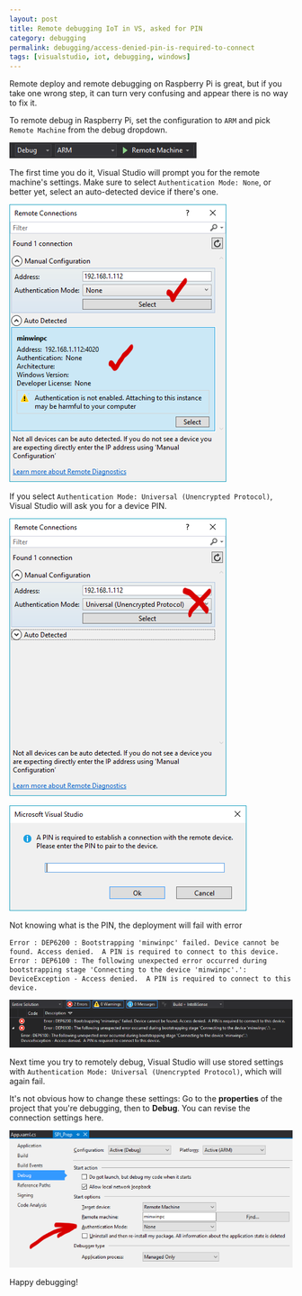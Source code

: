 ```yaml
---
layout: post
title: Remote debugging IoT in VS, asked for PIN
category: debugging
permalink: debugging/access-denied-pin-is-required-to-connect
tags: [visualstudio, iot, debugging, windows]
---
```


Remote deploy and remote debugging on Raspberry Pi is great, but if you take one wrong step, it can turn very confusing and appear there is no way to fix it.

To remote debug in Raspberry Pi, set the configuration to `ARM` and pick `Remote Machine` from the debug dropdown.

![Screenshot of how to debug](/blogData/access-denied-pin-is-required-to-connect/debugging.png)

The first time you do it, Visual Studio will prompt you for the remote machine's settings. Make sure to select `Authentication Mode: None`, or better yet, select an auto-detected device if there's one.

![Screenshot of correct way to connect](/blogData/access-denied-pin-is-required-to-connect/correct.png)

If you select `Authentication Mode: Universal (Unencrypted Protocol)`, Visual Studio will ask you for a device PIN.

![Screenshot of incorrect way to connect](/blogData/access-denied-pin-is-required-to-connect/wrong.png)

![Screenshot of the PIN dialog](/blogData/access-denied-pin-is-required-to-connect/pin.png)

Not knowing what is the PIN, the deployment will fail with error 

```
Error : DEP6200 : Bootstrapping 'minwinpc' failed. Device cannot be found. Access denied.  A PIN is required to connect to this device.
Error : DEP6100 : The following unexpected error occurred during bootstrapping stage 'Connecting to the device 'minwinpc'.': 
DeviceException - Access denied.  A PIN is required to connect to this device.
```

![Screenshot of errors](/blogData/access-denied-pin-is-required-to-connect/error.png)

Next time you try to remotely debug, Visual Studio will use stored settings with `Authentication Mode: Universal (Unencrypted Protocol)`, which will again fail.

It's not obvious how to change these settings: Go to the **properties** of the project that you're debugging, then to **Debug**. You can revise the connection settings here.

![Screenshot of fix](/blogData/access-denied-pin-is-required-to-connect/fix.png)

Happy debugging!
